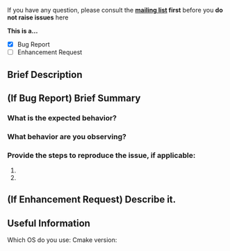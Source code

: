 If you have any question, please consult the **<a href="http://groups.google.com/d/forum/cmake4eclipse-users">mailing list</a> first**
before you **do not raise issues** here 

**This is a...**  
<!-- place an 'X' to check the box -->
- [X] Bug Report  
- [ ] Enhancement Request

## Brief Description
<!-- Quick summary on bug/enhancement -->

## (If Bug Report) Brief Summary
<!--- Provide a more detailed introduction to the issue itself, and why you consider it to be a bug -->

### What is the expected behavior?
<!--- Tell us what should happen -->

### What behavior are you observing?
<!--- Tell us what's happening instead -->

### Provide the steps to reproduce the issue, if applicable:
<!--- Provide the steps for reproduce -->
1. 
1. 
## (If Enhancement Request) Describe it. 
<!-- What you would like to see the enhancement add/accomplish or how you would like it to work. -->

## Useful Information
Which OS do you use: 
Cmake version: 


